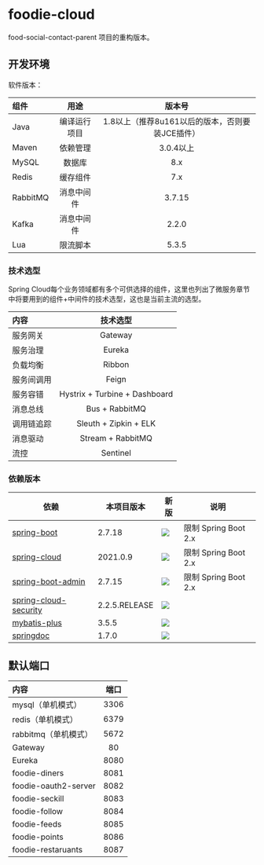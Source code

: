 # foodie-cloud

food-social-contact-parent 项目的重构版本。

## 开发环境

软件版本：

| 组件          | 用途  	  |              版本号              | 
|:------------|:------:|:-----------------------------:| 
| Java        | 编译运行项目 | 1.8以上（推荐8u161以后的版本，否则要装JCE插件） |
| Maven       |  依赖管理  |            3.0.4以上            |
| MySQL       |  数据库   |              8.x              | 
| Redis     	 | 缓存组件 	 |              7.x              | 
| RabbitMQ    | 消息中间件  |            3.7.15             | 
| Kafka       | 消息中间件  |             2.2.0             
| Lua         |  限流脚本  |             5.3.5             | 

### 技术选型

Spring Cloud每个业务领域都有多个可供选择的组件，这里也列出了微服务章节中将要用到的组件+中间件的技术选型，这也是当前主流的选型。

| 内容          |            技术选型  	            | 
|:------------|:-----------------------------:| 
| 服务网关     	  |            Gateway            |
| 服务治理  	     |           Eureka 	            |
| 负载均衡     	  |           Ribbon 	            |
| 服务间调用     	 |            Feign 	            |
| 服务容错     	  | Hystrix + Turbine + Dashboard |
| 消息总线     	  |        Bus + RabbitMQ	        |
| 调用链追踪     	 |     Sleuth + Zipkin + ELK     |
| 消息驱动     	  |      Stream + RabbitMQ	       |
| 流控     	    |          Sentinel 	           |

### 依赖版本

| 依赖                                                                         | 本项目版本         | 新版                                                                                                                                                                                                                                     | 说明                 |
|----------------------------------------------------------------------------|---------------|----------------------------------------------------------------------------------------------------------------------------------------------------------------------------------------------------------------------------------------|--------------------|
| [spring-boot](https://github.com/spring-projects/spring-boot)              | 2.7.18        | <img src="https://img.shields.io/maven-metadata/v?label=&color=blue&versionPrefix=2.&metadataUrl=https://s01.oss.sonatype.org/content/repositories/releases/org/springframework/boot/spring-boot-dependencies/maven-metadata.xml">     | 限制 Spring Boot 2.x |
| [spring-cloud](https://github.com/spring-cloud)                            | 2021.0.9      | <img src="https://img.shields.io/maven-metadata/v?label=&color=blue&versionPrefix=2021&metadataUrl=https://s01.oss.sonatype.org/content/repositories/releases/org/springframework/cloud/spring-cloud-dependencies/maven-metadata.xml"> | 限制 Spring Boot 2.x |
| [spring-boot-admin](https://github.com/codecentric/spring-boot-admin)      | 2.7.15        | <img src="https://img.shields.io/maven-metadata/v?label=&color=blue&versionPrefix=2.&metadataUrl=https://oss.sonatype.org/content/repositories/releases/de/codecentric/spring-boot-admin-dependencies/maven-metadata.xml">             | 限制 Spring Boot 2.x |
| [spring-cloud-security](https://spring.io/projects/spring-cloud-security/) | 2.2.5.RELEASE | <img src="https://img.shields.io/maven-metadata/v?label=&color=blue&versionPrefix=1.&metadataUrl=https://s01.oss.sonatype.org/content/repositories/releases/org/springframework/cloud/spring-cloud-security/maven-metadata.xml">       |                    |
| [mybatis-plus](https://github.com/baomidou/mybatis-plus)                   | 3.5.5         | <img src="https://img.shields.io/maven-metadata/v?label=&color=blue&metadataUrl=https://oss.sonatype.org/content/repositories/releases/com/baomidou/mybatis-plus-boot-starter/maven-metadata.xml">                                     |                    |
| [springdoc](https://github.com/springdoc)                                  | 1.7.0         | <img src="https://img.shields.io/maven-metadata/v?label=&color=blue&metadataUrl=https://oss.sonatype.org/content/repositories/releases/org/springdoc/springdoc-openapi-ui/maven-metadata.xml">                                         |                    |

## 默认端口

| 内容                         | 端口  	  | 
|:---------------------------|:------:| 
| mysql（单机模式）     	          | 3306 	 |
| redis（单机模式）     	          | 6379 	 |
| rabbitmq（单机模式）     	       | 5672 	 |
| Gateway     	              |   80   |
| Eureka  	                  | 8080 	 |
| foodie-diners     	        |  8081  |
| foodie-oauth2-server     	 |  8082  |
| foodie-seckill     	       |  8083  |
| foodie-follow     	        |  8084  |
| foodie-feeds     	         |  8085  |
| foodie-points     	        |  8086  |
| foodie-restaruants     	   |  8087  |



